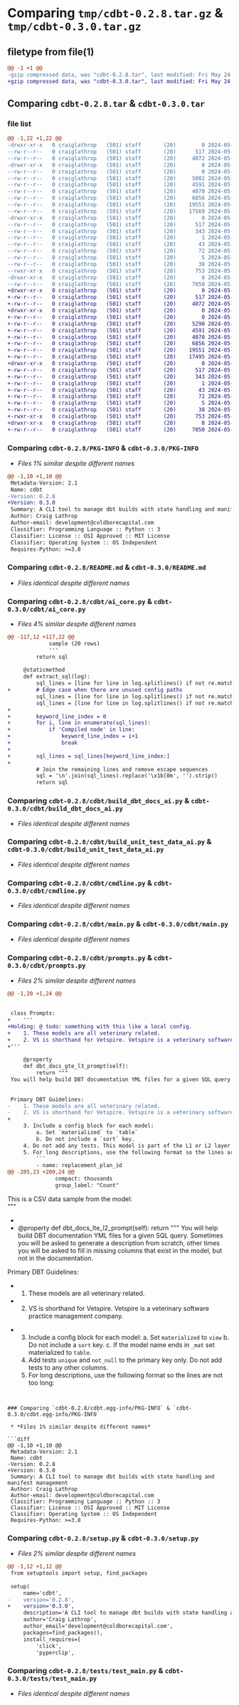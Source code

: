 # Comparing `tmp/cdbt-0.2.8.tar.gz` & `tmp/cdbt-0.3.0.tar.gz`

## filetype from file(1)

```diff
@@ -1 +1 @@
-gzip compressed data, was "cdbt-0.2.8.tar", last modified: Fri May 24 03:10:20 2024, max compression
+gzip compressed data, was "cdbt-0.3.0.tar", last modified: Fri May 24 03:33:52 2024, max compression
```

## Comparing `cdbt-0.2.8.tar` & `cdbt-0.3.0.tar`

### file list

```diff
@@ -1,22 +1,22 @@
-drwxr-xr-x   0 craiglathrop   (501) staff       (20)        0 2024-05-24 03:10:20.729904 cdbt-0.2.8/
--rw-r--r--   0 craiglathrop   (501) staff       (20)      517 2024-05-24 03:10:20.728012 cdbt-0.2.8/PKG-INFO
--rw-r--r--   0 craiglathrop   (501) staff       (20)     4072 2024-05-17 13:41:23.000000 cdbt-0.2.8/README.md
-drwxr-xr-x   0 craiglathrop   (501) staff       (20)        0 2024-05-24 03:10:20.702132 cdbt-0.2.8/cdbt/
--rw-r--r--   0 craiglathrop   (501) staff       (20)        0 2024-05-15 13:54:01.000000 cdbt-0.2.8/cdbt/__init__.py
--rw-r--r--   0 craiglathrop   (501) staff       (20)     5002 2024-05-24 03:09:54.000000 cdbt-0.2.8/cdbt/ai_core.py
--rw-r--r--   0 craiglathrop   (501) staff       (20)     4591 2024-05-24 02:45:14.000000 cdbt-0.2.8/cdbt/build_dbt_docs_ai.py
--rw-r--r--   0 craiglathrop   (501) staff       (20)     4070 2024-05-24 02:39:54.000000 cdbt-0.2.8/cdbt/build_unit_test_data_ai.py
--rw-r--r--   0 craiglathrop   (501) staff       (20)     6856 2024-05-24 02:51:51.000000 cdbt-0.2.8/cdbt/cmdline.py
--rw-r--r--   0 craiglathrop   (501) staff       (20)    19551 2024-05-24 02:39:54.000000 cdbt-0.2.8/cdbt/main.py
--rw-r--r--   0 craiglathrop   (501) staff       (20)    17569 2024-05-24 02:39:54.000000 cdbt-0.2.8/cdbt/prompts.py
-drwxr-xr-x   0 craiglathrop   (501) staff       (20)        0 2024-05-24 03:10:20.725697 cdbt-0.2.8/cdbt.egg-info/
--rw-r--r--   0 craiglathrop   (501) staff       (20)      517 2024-05-24 03:10:20.000000 cdbt-0.2.8/cdbt.egg-info/PKG-INFO
--rw-r--r--   0 craiglathrop   (501) staff       (20)      343 2024-05-24 03:10:20.000000 cdbt-0.2.8/cdbt.egg-info/SOURCES.txt
--rw-r--r--   0 craiglathrop   (501) staff       (20)        1 2024-05-24 03:10:20.000000 cdbt-0.2.8/cdbt.egg-info/dependency_links.txt
--rw-r--r--   0 craiglathrop   (501) staff       (20)       43 2024-05-24 03:10:20.000000 cdbt-0.2.8/cdbt.egg-info/entry_points.txt
--rw-r--r--   0 craiglathrop   (501) staff       (20)       72 2024-05-24 03:10:20.000000 cdbt-0.2.8/cdbt.egg-info/requires.txt
--rw-r--r--   0 craiglathrop   (501) staff       (20)        5 2024-05-24 03:10:20.000000 cdbt-0.2.8/cdbt.egg-info/top_level.txt
--rw-r--r--   0 craiglathrop   (501) staff       (20)       38 2024-05-24 03:10:20.730033 cdbt-0.2.8/setup.cfg
--rwxr-xr-x   0 craiglathrop   (501) staff       (20)      753 2024-05-24 03:09:54.000000 cdbt-0.2.8/setup.py
-drwxr-xr-x   0 craiglathrop   (501) staff       (20)        0 2024-05-24 03:10:20.723532 cdbt-0.2.8/tests/
--rw-r--r--   0 craiglathrop   (501) staff       (20)     7050 2024-05-15 13:54:01.000000 cdbt-0.2.8/tests/test_main.py
+drwxr-xr-x   0 craiglathrop   (501) staff       (20)        0 2024-05-24 03:33:52.547986 cdbt-0.3.0/
+-rw-r--r--   0 craiglathrop   (501) staff       (20)      517 2024-05-24 03:33:52.547217 cdbt-0.3.0/PKG-INFO
+-rw-r--r--   0 craiglathrop   (501) staff       (20)     4072 2024-05-17 13:41:23.000000 cdbt-0.3.0/README.md
+drwxr-xr-x   0 craiglathrop   (501) staff       (20)        0 2024-05-24 03:33:52.532129 cdbt-0.3.0/cdbt/
+-rw-r--r--   0 craiglathrop   (501) staff       (20)        0 2024-05-15 13:54:01.000000 cdbt-0.3.0/cdbt/__init__.py
+-rw-r--r--   0 craiglathrop   (501) staff       (20)     5290 2024-05-24 03:23:49.000000 cdbt-0.3.0/cdbt/ai_core.py
+-rw-r--r--   0 craiglathrop   (501) staff       (20)     4591 2024-05-24 02:45:14.000000 cdbt-0.3.0/cdbt/build_dbt_docs_ai.py
+-rw-r--r--   0 craiglathrop   (501) staff       (20)     4070 2024-05-24 02:39:54.000000 cdbt-0.3.0/cdbt/build_unit_test_data_ai.py
+-rw-r--r--   0 craiglathrop   (501) staff       (20)     6856 2024-05-24 02:51:51.000000 cdbt-0.3.0/cdbt/cmdline.py
+-rw-r--r--   0 craiglathrop   (501) staff       (20)    19551 2024-05-24 02:39:54.000000 cdbt-0.3.0/cdbt/main.py
+-rw-r--r--   0 craiglathrop   (501) staff       (20)    17495 2024-05-24 03:28:48.000000 cdbt-0.3.0/cdbt/prompts.py
+drwxr-xr-x   0 craiglathrop   (501) staff       (20)        0 2024-05-24 03:33:52.546464 cdbt-0.3.0/cdbt.egg-info/
+-rw-r--r--   0 craiglathrop   (501) staff       (20)      517 2024-05-24 03:33:52.000000 cdbt-0.3.0/cdbt.egg-info/PKG-INFO
+-rw-r--r--   0 craiglathrop   (501) staff       (20)      343 2024-05-24 03:33:52.000000 cdbt-0.3.0/cdbt.egg-info/SOURCES.txt
+-rw-r--r--   0 craiglathrop   (501) staff       (20)        1 2024-05-24 03:33:52.000000 cdbt-0.3.0/cdbt.egg-info/dependency_links.txt
+-rw-r--r--   0 craiglathrop   (501) staff       (20)       43 2024-05-24 03:33:52.000000 cdbt-0.3.0/cdbt.egg-info/entry_points.txt
+-rw-r--r--   0 craiglathrop   (501) staff       (20)       72 2024-05-24 03:33:52.000000 cdbt-0.3.0/cdbt.egg-info/requires.txt
+-rw-r--r--   0 craiglathrop   (501) staff       (20)        5 2024-05-24 03:33:52.000000 cdbt-0.3.0/cdbt.egg-info/top_level.txt
+-rw-r--r--   0 craiglathrop   (501) staff       (20)       38 2024-05-24 03:33:52.548093 cdbt-0.3.0/setup.cfg
+-rwxr-xr-x   0 craiglathrop   (501) staff       (20)      753 2024-05-24 03:33:42.000000 cdbt-0.3.0/setup.py
+drwxr-xr-x   0 craiglathrop   (501) staff       (20)        0 2024-05-24 03:33:52.545484 cdbt-0.3.0/tests/
+-rw-r--r--   0 craiglathrop   (501) staff       (20)     7050 2024-05-15 13:54:01.000000 cdbt-0.3.0/tests/test_main.py
```

### Comparing `cdbt-0.2.8/PKG-INFO` & `cdbt-0.3.0/PKG-INFO`

 * *Files 1% similar despite different names*

```diff
@@ -1,10 +1,10 @@
 Metadata-Version: 2.1
 Name: cdbt
-Version: 0.2.8
+Version: 0.3.0
 Summary: A CLI tool to manage dbt builds with state handling and manifest management
 Author: Craig Lathrop
 Author-email: development@coldborecapital.com
 Classifier: Programming Language :: Python :: 3
 Classifier: License :: OSI Approved :: MIT License
 Classifier: Operating System :: OS Independent
 Requires-Python: >=3.8
```

### Comparing `cdbt-0.2.8/README.md` & `cdbt-0.3.0/README.md`

 * *Files identical despite different names*

### Comparing `cdbt-0.2.8/cdbt/ai_core.py` & `cdbt-0.3.0/cdbt/ai_core.py`

 * *Files 4% similar despite different names*

```diff
@@ -117,12 +117,22 @@
             sample (20 rows)
             '''
         return sql
 
     @staticmethod
     def extract_sql(log):
         sql_lines = [line for line in log.splitlines() if not re.match(r'^\x1b\[0m\d{2}:\d{2}:\d{2}', line)]
+        # Edge case when there are unused config paths
         sql_lines = [line for line in log.splitlines() if not re.match(r'There are \d+ unused configuration paths:', line)]
         sql_lines = [line for line in log.splitlines() if not re.match(r'--\s.*', line)]
+
+        keyword_line_index = 0
+        for i, line in enumerate(sql_lines):
+            if 'Compiled node' in line:
+                keyword_line_index = i+1
+                break
+
+        sql_lines = sql_lines[keyword_line_index:]
+
         # Join the remaining lines and remove escape sequences
         sql = '\n'.join(sql_lines).replace('\x1b[0m', '').strip()
         return sql
```

### Comparing `cdbt-0.2.8/cdbt/build_dbt_docs_ai.py` & `cdbt-0.3.0/cdbt/build_dbt_docs_ai.py`

 * *Files identical despite different names*

### Comparing `cdbt-0.2.8/cdbt/build_unit_test_data_ai.py` & `cdbt-0.3.0/cdbt/build_unit_test_data_ai.py`

 * *Files identical despite different names*

### Comparing `cdbt-0.2.8/cdbt/cmdline.py` & `cdbt-0.3.0/cdbt/cmdline.py`

 * *Files identical despite different names*

### Comparing `cdbt-0.2.8/cdbt/main.py` & `cdbt-0.3.0/cdbt/main.py`

 * *Files identical despite different names*

### Comparing `cdbt-0.2.8/cdbt/prompts.py` & `cdbt-0.3.0/cdbt/prompts.py`

 * *Files 2% similar despite different names*

```diff
@@ -1,20 +1,24 @@
 
 
 class Prompts:
+    '''
+Holding: @ todo: something with this like a local config.
+    1. These models are all veterinary related.
+    2. VS is shorthand for Vetspire. Vetspire is a veterinary software practice management company.
+'''
 
     @property
     def dbt_docs_gte_l3_prompt(self):
         return """
 You will help build DBT documentation YML files for a given SQL query. Sometimes you will be asked to generate a description from scratch, other times you will be asked to fill in missing columns that exist in the model, but not in the documentation.
 
 
 Primary DBT Guidelines:
-    1. These models are all veterinary related.
-    2. VS is shorthand for Vetspire. Vetspire is a veterinary software practice management company.
+
     3. Include a config block for each model:
         a. Set `materialized` to `table`
         b. Do not include a `sort` key.
     4. Do not add any tests. This model is part of the L1 or L2 layer and does not get tested.
     5. For long descriptions, use the following format so the lines are not too long:
         ```
         - name: replacement_plan_id
@@ -205,23 +209,24 @@
               compact: thousands
               group_label: "Count"
 ```
 
 This is a CSV data sample from the model:        
         """
 
+
+
     @property
     def dbt_docs_lte_l2_prompt(self):
         return """
         You will help build DBT documentation YML files for a given SQL query. Sometimes you will be asked to generate a description from scratch, other times you will be asked to fill in missing columns that exist in the model, but not in the documentation.
 
 
 Primary DBT Guidelines:
-    1. These models are all veterinary related.
-    2. VS is shorthand for Vetspire. Vetspire is a veterinary software practice management company.
+
     3. Include a config block for each model:
         a. Set `materialized` to `view`
         b. Do not include a `sort` key.
         c. If the model name ends in `_mat` set materialized to `table`.
     4. Add tests `unique` and `not_null` to the primary key only. Do not add tests to any other columns.
     5. For long descriptions, use the following format so the lines are not too long:
         ```
```

### Comparing `cdbt-0.2.8/cdbt.egg-info/PKG-INFO` & `cdbt-0.3.0/cdbt.egg-info/PKG-INFO`

 * *Files 1% similar despite different names*

```diff
@@ -1,10 +1,10 @@
 Metadata-Version: 2.1
 Name: cdbt
-Version: 0.2.8
+Version: 0.3.0
 Summary: A CLI tool to manage dbt builds with state handling and manifest management
 Author: Craig Lathrop
 Author-email: development@coldborecapital.com
 Classifier: Programming Language :: Python :: 3
 Classifier: License :: OSI Approved :: MIT License
 Classifier: Operating System :: OS Independent
 Requires-Python: >=3.8
```

### Comparing `cdbt-0.2.8/setup.py` & `cdbt-0.3.0/setup.py`

 * *Files 2% similar despite different names*

```diff
@@ -1,12 +1,12 @@
 from setuptools import setup, find_packages
 
 setup(
     name='cdbt',
-    version='0.2.8',
+    version='0.3.0',
     description='A CLI tool to manage dbt builds with state handling and manifest management',
     author='Craig Lathrop',
     author_email='development@coldborecapital.com',
     packages=find_packages(),
     install_requires=[
         'click',
         'pyperclip',
```

### Comparing `cdbt-0.2.8/tests/test_main.py` & `cdbt-0.3.0/tests/test_main.py`

 * *Files identical despite different names*

